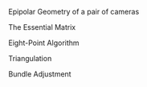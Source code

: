 Epipolar Geometry of a pair of cameras

The Essential Matrix

Eight-Point Algorithm

Triangulation

Bundle Adjustment

